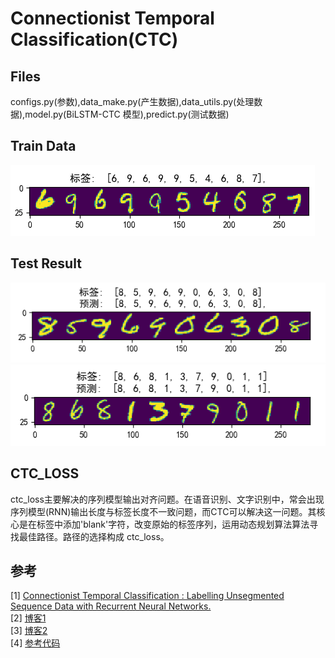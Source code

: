 # Connectionist Temporal Classification(CTC)  
 
## Files  
configs.py(参数),data_make.py(产生数据),data_utils.py(处理数据),model.py(BiLSTM-CTC 模型),predict.py(测试数据)  
  
## Train Data  
![](https://github.com/Sunsapience/RNN_CTC/blob/master/show/Figure_.png)  
  
## Test Result  
![](https://github.com/Sunsapience/RNN_CTC/blob/master/show/Figure_1-1.png)  
![](https://github.com/Sunsapience/RNN_CTC/blob/master/show/Figure_1-2.png)  
  
## CTC_LOSS
  ctc_loss主要解决的序列模型输出对齐问题。在语音识别、文字识别中，常会出现序列模型(RNN)输出长度与标签长度不一致问题，而CTC可以解决这一问题。其核心是在标签中添加'blank'字符，改变原始的标签序列，运用动态规划算法算法寻找最佳路径。路径的选择构成 ctc_loss。  
  
## 参考  
[1] [Connectionist Temporal Classification : Labelling Unsegmented Sequence Data with Recurrent Neural Networks.](https://dblp.uni-trier.de/db/conf/icml/icml2006.html)  
[2] [博客1](https://xiaodu.io/ctc-explained/)  
[3] [博客2](https://blog.csdn.net/JackyTintin/article/details/79425866)  
[4] [参考代码](https://github.com/stardut/ctc-ocr-tensorflow)

